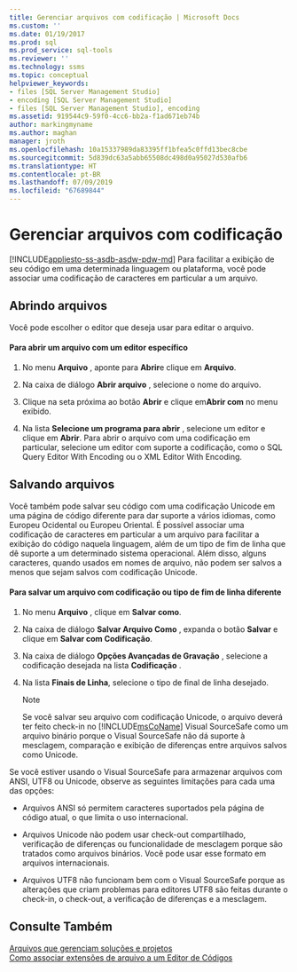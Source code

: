 ```yaml
---
title: Gerenciar arquivos com codificação | Microsoft Docs
ms.custom: ''
ms.date: 01/19/2017
ms.prod: sql
ms.prod_service: sql-tools
ms.reviewer: ''
ms.technology: ssms
ms.topic: conceptual
helpviewer_keywords:
- files [SQL Server Management Studio]
- encoding [SQL Server Management Studio]
- files [SQL Server Management Studio], encoding
ms.assetid: 919544c9-59f0-4cc6-bb2a-f1ad671eb74b
author: markingmyname
ms.author: maghan
manager: jroth
ms.openlocfilehash: 10a15337989da83395ff1bfea5c0ffd13bec8cbe
ms.sourcegitcommit: 5d839dc63a5abb65508dc498d0a95027d530afb6
ms.translationtype: HT
ms.contentlocale: pt-BR
ms.lasthandoff: 07/09/2019
ms.locfileid: "67689844"
---
```

# <a name="manage-files-with-encoding"></a>Gerenciar arquivos com codificação
[!INCLUDE[appliesto-ss-asdb-asdw-pdw-md](../../includes/appliesto-ss-asdb-asdw-pdw-md.md)]
Para facilitar a exibição de seu código em uma determinada linguagem ou plataforma, você pode associar uma codificação de caracteres em particular a um arquivo.  
  
## <a name="opening-files"></a>Abrindo arquivos  
Você pode escolher o editor que deseja usar para editar o arquivo.  
  
#### <a name="to-open-a-file-with-a-specific-editor"></a>Para abrir um arquivo com um editor específico  
  
1.  No menu **Arquivo** , aponte para **Abrir**e clique em **Arquivo**.  
  
2.  Na caixa de diálogo **Abrir arquivo** , selecione o nome do arquivo.  
  
3.  Clique na seta próxima ao botão **Abrir** e clique em**Abrir com** no menu exibido.  
  
4.  Na lista **Selecione um programa para abrir** , selecione um editor e clique em **Abrir**. Para abrir o arquivo com uma codificação em particular, selecione um editor com suporte a codificação, como o SQL Query Editor With Encoding ou o XML Editor With Encoding.  
  
## <a name="saving-files"></a>Salvando arquivos  
Você também pode salvar seu código com uma codificação Unicode em uma página de código diferente para dar suporte a vários idiomas, como Europeu Ocidental ou Europeu Oriental. É possível associar uma codificação de caracteres em particular a um arquivo para facilitar a exibição do código naquela linguagem, além de um tipo de fim de linha que dê suporte a um determinado sistema operacional. Além disso, alguns caracteres, quando usados em nomes de arquivo, não podem ser salvos a menos que sejam salvos com codificação Unicode.  
  
#### <a name="to-save-a-file-with-a-different-encoding-or-line-ending-type"></a>Para salvar um arquivo com codificação ou tipo de fim de linha diferente  
  
1.  No menu **Arquivo** , clique em **Salvar <filename> como**.  
  
2.  Na caixa de diálogo **Salvar Arquivo Como** , expanda o botão **Salvar** e clique em **Salvar com Codificação**.  
  
3.  Na caixa de diálogo **Opções Avançadas de Gravação** , selecione a codificação desejada na lista **Codificação** .  
  
4.  Na lista **Finais de Linha**, selecione o tipo de final de linha desejado.  
  
    > [!NOTE]  
    > Se você salvar seu arquivo com codificação Unicode, o arquivo deverá ter feito check-in no [!INCLUDE[msCoName](../../includes/msconame_md.md)] Visual SourceSafe como um arquivo binário porque o Visual SourceSafe não dá suporte à mesclagem, comparação e exibição de diferenças entre arquivos salvos como Unicode.  
  
Se você estiver usando o Visual SourceSafe para armazenar arquivos com ANSI, UTF8 ou Unicode, observe as seguintes limitações para cada uma das opções:  
  
-   Arquivos ANSI só permitem caracteres suportados pela página de código atual, o que limita o uso internacional.  
  
-   Arquivos Unicode não podem usar check-out compartilhado, verificação de diferenças ou funcionalidade de mesclagem porque são tratados como arquivos binários. Você pode usar esse formato em arquivos internacionais.  
  
-   Arquivos UTF8 não funcionam bem com o Visual SourceSafe porque as alterações que criam problemas para editores UTF8 são feitas durante o check-in, o check-out, a verificação de diferenças e a mesclagem.  
  
## <a name="see-also"></a>Consulte Também  
[Arquivos que gerenciam soluções e projetos](../../ssms/solution/files-that-manage-solutions-and-projects.md)  
[Como associar extensões de arquivo a um Editor de Códigos](../../relational-databases/scripting/associate-file-extensions-to-a-code-editor.md)  
  
